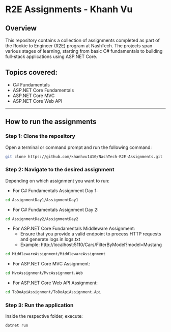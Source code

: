 # R2E Assignments - Khanh Vu

## Overview  
This repository contains a collection of assignments completed as part of the Rookie to Engineer (R2E) program at NashTech. The projects span various stages of learning, starting from basic C# fundamentals to building full-stack applications using ASP.NET Core.

## Topics covered:
- C# Fundamentals
- ASP.NET Core Fundamentals
- ASP.NET Core MVC
- ASP.NET Core Web API

---

## How to run the assignments

### Step 1: Clone the repository  
Open a terminal or command prompt and run the following command:
```sh
git clone https://github.com/khanhvu1410/NashTech-R2E-Assignments.git
```

### Step 2: Navigate to the desired assignment
Depending on which assignment you want to run:
- For C# Fundamentals Assignment Day 1:
```sh
cd AssignmentDay1/AssignmentDay1
```
- For C# Fundamentals Assignment Day 2:
```sh
cd AssignmentDay2/AssignmentDay2
```
- For ASP.NET Core Fundamentals Middleware Assignment:
    - Ensure that you provide a valid endpoint to process HTTP requests and generate logs in logs.txt
    - Example: http://localhost:5110/Cars/FilterByModel?model=Mustang
```sh
cd MiddlewareAssignment/MiddlewareAssignment
```
- For ASP.NET Core MVC Assignment:
```sh
cd MvcAssignment/MvcAssignment.Web
```
- For ASP.NET Core Web API Assignment:
```sh
cd ToDoApiAssignment/ToDoApiAssignment.Api
```

### Step 3: Run the application 
Inside the respective folder, execute:
```sh
dotnet run
```